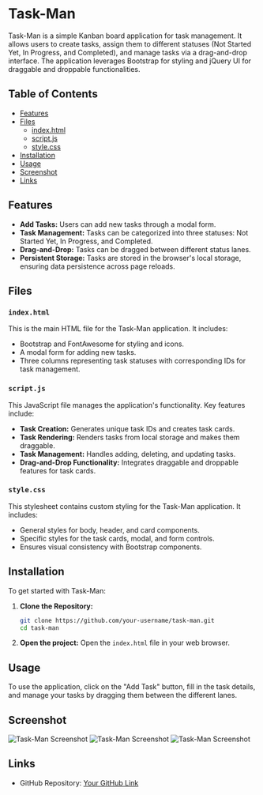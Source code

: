 # Task-Man

Task-Man is a simple Kanban board application for task management. It allows users to create tasks, assign them to different statuses (Not Started Yet, In Progress, and Completed), and manage tasks via a drag-and-drop interface. The application leverages Bootstrap for styling and jQuery UI for draggable and droppable functionalities.

## Table of Contents

- [Features](#features)
- [Files](#files)
  - [index.html](#indexhtml)
  - [script.js](#scriptjs)
  - [style.css](#stylecss)
- [Installation](#installation)
- [Usage](#usage)
- [Screenshot](#screenshot)
- [Links](#links)

## Features

- **Add Tasks:** Users can add new tasks through a modal form.
- **Task Management:** Tasks can be categorized into three statuses: Not Started Yet, In Progress, and Completed.
- **Drag-and-Drop:** Tasks can be dragged between different status lanes.
- **Persistent Storage:** Tasks are stored in the browser's local storage, ensuring data persistence across page reloads.

## Files

### `index.html`

This is the main HTML file for the Task-Man application. It includes:
- Bootstrap and FontAwesome for styling and icons.
- A modal form for adding new tasks.
- Three columns representing task statuses with corresponding IDs for task management.

### `script.js`

This JavaScript file manages the application's functionality. Key features include:
- **Task Creation:** Generates unique task IDs and creates task cards.
- **Task Rendering:** Renders tasks from local storage and makes them draggable.
- **Task Management:** Handles adding, deleting, and updating tasks.
- **Drag-and-Drop Functionality:** Integrates draggable and droppable features for task cards.

### `style.css`

This stylesheet contains custom styling for the Task-Man application. It includes:
- General styles for body, header, and card components.
- Specific styles for the task cards, modal, and form controls.
- Ensures visual consistency with Bootstrap components.

## Installation

To get started with Task-Man:

1. **Clone the Repository:**
   ```bash
   git clone https://github.com/your-username/task-man.git
   cd task-man
   ```

2. **Open the project:**
   Open the `index.html` file in your web browser.

## Usage

To use the application, click on the "Add Task" button, fill in the task details, and manage your tasks by dragging them between the different lanes.

## Screenshot

![Task-Man Screenshot](path/to/your/screenshot-to-do.png)
![Task-Man Screenshot](path/to/your/screenshot-in-progress.png)
![Task-Man Screenshot](path/to/your/screenshot-done.png)

## Links

- GitHub Repository: [Your GitHub Link](https://github.com/awb2987/task-man)
